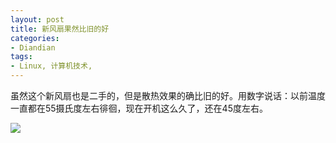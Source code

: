 ```yaml
---
layout: post
title: 新风扇果然比旧的好
categories:
- Diandian
tags:
- Linux, 计算机技术, 
---
```

<p>虽然这个新风扇也是二手的，但是散热效果的确比旧的好。用数字说话：以前温度一直都在55摄氏度左右徘徊，现在开机这么久了，还在45度左右。</p>
<p class="edui-filter-align-center"><img src="http://m1.img.srcdd.com/farm4/d/2013/0418/14/0F1D5271858683677206DEDD24B8A090_B500_900_500_367.PNG" /><br /></p>